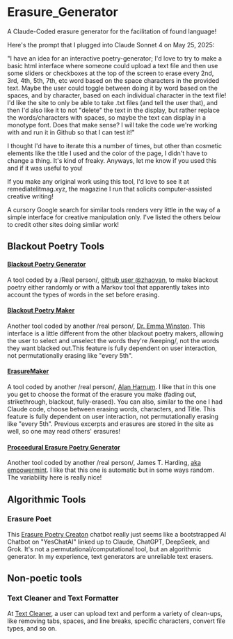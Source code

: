 # Erasure_Generator
A Claude-Coded erasure generator for the facilitation of found language! 

Here's the prompt that I plugged into Claude Sonnet 4 on May 25, 2025: 

"I have an idea for an interactive poetry-generator; I'd love to try to make a basic html interface where someone could upload a text file and then use some sliders or checkboxes at the top of the screen to erase every 2nd, 3rd, 4th, 5th, 7th, etc word based on the space characters in the provided text. Maybe the user could toggle between doing it by word based on the spaces, and by character, based on each individual character in the text file! I'd like the site to only be able to take .txt files (and tell the user that), and then I'd also like it to not "delete" the text in the display, but rather replace the words/characters with spaces, so maybe the text can display in a monotype font. Does that make sense? I will take the code we're working with and run it in Github so that I can test it!"

I thought I'd have to iterate this a number of times, but other than cosmetic elements like the title I used and the color of the page, I didn't have to change a thing. It's kind of freaky. Anyways, let me know if you used this and if it was useful to you!

If you make any original work using this tool, I'd love to see it at remediatelitmag.xyz, the magazine I run that solicits computer-assisted creative writing! 

A cursory Google search for similar tools renders very little in the way of a simple interface for creative manipulation only. I've listed the others below to credit other sites doing simliar work! 

## Blackout Poetry Tools
#### [Blackout Poetry Generator](https://blackout-poetry-generator.vercel.app)
A tool coded by a /Real person/, [github user @zhaovan](https://github.com/zhaovan/blackout-poetry-generator), to make blackout poetry either randomly or with a Markov tool that apparently takes into account the types of words in the set before erasing. 
#### [Blackout Poetry Maker](https://blackoutpoetry.glitch.me)
Another tool coded by another /real person/, [Dr. Emma Winston](https://emmawinston.me). This interface is a little different from the other blackout poetry makers, allowing the user to select and unselect the words they're /keeping/, not the words they want blacked out.This feature is fully dependent on user interaction, not permutationally erasing like "every 5th".
#### [ErasureMaker](http://erasure.alanharnum.ca/edit.html) 
A tool coded by another /real person/, [Alan Harnum](https://www.alanharnum.ca/page/projects/). I like that in this one you get to choose the format of the erasure you make (fading out, strikethrough, blackout, fully-erased). You can also, similar to the one I had Claude code, choose between erasing words, characters, and Title. This feature is fully dependent on user interaction, not permutationally erasing like "every 5th". Previous excerpts and erasures are stored in the site as well, so one may read others' erasures! 
#### [Proceedural Erasure Poetry Generator](https://empowermint.github.io/erasurepoetry/)
Another tool coded by another /real person/, James T. Harding, [aka empowermint](https://github.com/empowermint/erasurepoetry). I like that this one is automatic but in some ways random. The variability here is really nice!

## Algorithmic Tools
### Erasure Poet
This [Erasure Poetry Creaton](https://www.yeschat.ai/gpts-9t557IEEGMp-Erasure-Poet) chatbot really just seems like a bootstrapped AI Chatbot on "YesChatAI" linked up to Claude, ChatGPT, DeepSeek, and Grok. It's not a permutational/computational tool, but an algorithmic generator. In my experience, text generators are unreliable text erasers. 

## Non-poetic tools 
### Text Cleaner and Text Formatter 
At [Text Cleaner](https://textcleaner.net/#google_vignette), a user can upload text and perform a variety of clean-ups, like removing tabs, spaces, and line breaks, specific characters, convert file types, and so on. 

